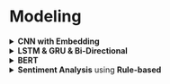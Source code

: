 # Modeling

<div style='width:1000px;margin:auto'>

<details><summary><b>CNN with Embedding</b></summary><p><ul>
<li><a href='./0_notebooks/CNN.html'>CNN with GloVe</a></li>
<li><a href='./0_notebooks/ch07.html'>CNN with GoogleNews <b>word2vec</b></a></li>
</ul></p></details>

<details><summary><b>LSTM & GRU & Bi-Directional</b></summary><p>
<li><a href='./0_notebooks/LSTM_Toxic.html'>LSTM with Text</a></li>
<h4>Note: For Bi-Directional, do the following:</h4>
```
# you have 2 options:
# 1. return a sequence, then select the max features among them.
# 2. Don't return a sequence, just return the last value, and here there's no neet for GlobalMaxPool1D
x = Bidirectional(LSTM(15, return_sequences=True))(x)
x = GlobalMaxPool1D()(x)
```
</p></details>

<details><summary><b>BERT</b></summary><p>
<li><a href='./0_notebooks/BERT for Humans.html#Comprehensive-BERT-Tutorial'>Tutorials on BERT</a></li>
<li><a href='./0_notebooks/BERT Keras.html#This-is-the-very-first-time-I-would-be-implementing-BERT.'>BERT Keras</a></li>
<li><a href='./0_notebooks/BERT using simple transformers.html'>BERT using simpleTransformers</a></li>
</p></details>

<details><summary><b>Sentiment Analysis</b> using <b>Rule-based</b></summary><p>
```
# !pip install vaderSentiment
from vaderSentiment.vaderSentiment import SentimentIntensityAnalyzer
sa = SentimentIntensityAnalyzer()
# sa.lexicon --> Print the lexicons

sa.polarity_scores(text="Python is very readable and it's great for NLP.")
```
```
corpus = ["Absolutely perfect! Love it! :-) :-) :-)",
          "Horrible! Completely useless. :(",
          "It was OK. some good and some bad things."]

for doc in corpus:
    scores = sa.polarity_scores(doc)
    print(f"{scores['compound']:+}: {doc}")
```
</p></details>

<details><summary><b>Latent Discriminant Analysis</b></summary><p>
<p>NOTE: you can use it in sklearn. (sklearn.discriminant_analysis.LinearDiscriminantAnalysis), but here we show the manual calculations on spam filter.</p>
<p>LDA is very useful when we have more columns and less rows, specially in text analysis</p>

```
# 1. Calculate the TF-IDF
from sklearn.feature_extraction.text import TfidfVectorizer
from nltk.tokenize.casual import casual_tokenize
tfidf_model = TfidfVectorizer(tokenizer=casual_tokenize)
tfidf_docs  = tfidf_model.fit_transform(sms.text).toarray()

# 2. Calculate the mean for spam and ham.
mask = sms.spam.astype(bool).values
spam_centriod = tfidf_docs[mask].mean(axis=0)
ham_centriod  = tfidf_docs[~mask].mean(axis=0)

# 3. Dot product with TF_IDF matrix.
spamminess_score = tfidf_docs.dot(spam_centriod - ham_centriod)
spamminess_score.round(2)

# 4. Normalize to predict.
from sklearn.preprocessing import MinMaxScaler
sms["lda_score"]   = MinMaxScaler().fit_transform(spamminess_score.reshape(-1, 1))
sms["lda_predict"] = (sms.lda_score > .5).astype(int)
sms["spam lda_predict lda_score".split()].round(2).head(6)~~~~
```
</p></details>

<details><summary><b>Language Model</b></summary><p>
<h4>1. Load the corpus</h4>
```
import nltk
nltk.download("gutenberg")
from nltk.corpus import gutenberg
gutenberg.fileids()

# Concatenate the samples into one corpus
text = ''
for txt in gutenberg.fileids():
    if 'shakespeare' in txt:
        text += gutenberg.raw(txt).lower()

chars = sorted(list(set(text)))
char_indices = dict((c, i) for i, c in enumerate(chars))
indices_char = dict((i, c) for i, c in enumerate(chars))

print(f"corpus length: {bg(len(text))}, total chars: {bg(len(chars))}")
```

<h4>2. Prepare the input & output</h4>
```
maxlen = 40
step   = 3
sentences  = []
next_chars = []

for i in range(0, len(text) - maxlen, step):
    sentences.append(text[i: i+maxlen])
    next_chars.append(text[i+maxlen])

print(f"nb sequences: {bg(len(sentences))}, {bg(len(next_chars))}")
```

<h4>3. Create One-Hot encoding</h4>
```
X = np.zeros((len(sentences), maxlen, len(chars)), dtype=np.bool)
y = np.zeros((len(sentences), len(chars)), dtype=np.bool)

for i, sentence in enumerate(sentences):
    for t, char in enumerate(sentence):
        X[i, t, char_indices[char]] = 1
    y[i, char_indices[next_chars[i]]] = 1
```

<h4>3. Create the model</h4>
```
import tensorflow as tf
from tensorflow.keras.models import Sequential
from tensorflow.keras.layers import Dense, Activation
from tensorflow.keras.layers import LSTM
from tensorflow.keras.optimizers import RMSprop

model = Sequential([
    LSTM(128, input_shape=(maxlen, len(chars))),
    Dense(len(chars), activation="softmax")
])

optimizer = RMSprop(lr=.01)
model.compile(loss="categorical_crossentropy", optimizer=optimizer)
model.summary()

# Train the model.
epochs          = 6
batch_size      = 128
model_structure = model.to_json()
with open("shakes_lstm_model.json", "w") as json_file:
    json_file.write(model_structure)

for i in range(5):
    model.fit(X, y,
              batch_size=batch_size,
              epochs=epochs)
    model.save_weights(f"shakes_lstm_weights_{i+1}.h5")
```

<h4>4. Predict the next n characters with temperature</h4>
```
import random
def sample(preds, temprature=1.0):
    preds     = np.asarray(preds).astype('float64')
    preds     = np.log(preds) / temprature
    exp_preds = np.exp(preds)
    preds     = exp_preds / np.sum(exp_preds)
    probas    = np.random.multinomial(1, preds, 1)
    return np.argmax(probas)
    
import sys
start_index = random.randint(0, len(text)-maxlen-1)
for diversity in [.2, .5, 1.]:
    print()
    print(f"------------ Diversity: {diversity}")
    generated = ''
    sentence  = text[start_index: start_index+maxlen]
    generated += sentence
    print(f"---------- Generating with seed: {sentence}")
    sys.stdout.write(generated)
    
    for i in range(400):
        x = np.zeros((1, maxlen, len(chars)))
        for t, char in enumerate(sentence):
            x[0, t, char_indices[char]] = 1.
        preds = model.predict(x, verbose=0)[0]
        next_index = sample(preds, diversity)
        next_char  = indices_char[next_index]
        generated += next_char
        sentence   = sentence[1:] + next_char
        sys.stdout.write(next_char)
        sys.stdout.flush()

    print()
```
</p></details>

<details><summary><b>Seq2Seq</b></summary><p>
<h4>1. Prepare the data</h4>
```
# !pip install nlpia
from nlpia.loaders import get_data
df = get_data("moviedialog")
input_texts, target_texts = [], []
input_vocab, output_vocab = set(), set()
start_token, stop_token   = '\t', '\n'
max_training_samples      = min(25_000, len(df)-1)


for input_text, target_text in zip(df.statement, df.reply):
    target_text = start_token + target_text + stop_token
    input_texts.append(input_text)
    target_texts.append(target_text)

    for char in input_text:
        if char not in input_vocab:
            input_vocab.add(char)

    for char in target_text:
        if char not in output_vocab:
            output_vocab.add(char)
```

```
input_vocab  = sorted(input_vocab)
output_vocab = sorted(output_vocab)

input_vocab_size  = len(input_vocab)
output_vocab_size = len(output_vocab)

max_encoder_seq_length = max([len(txt) for txt in input_texts])
max_decoder_seq_length = max([len(txt) for txt in target_texts])

input_token_index  = dict([(char, i) for i, char in enumerate(input_vocab)])
target_token_index = dict([(char, i) for i, char in enumerate(output_vocab)])

reverse_input_char_index  = dict((i, char) for char, i in input_token_index.items())
reverse_target_char_index = dict((i, char) for char, i in target_token_index.items())
```

```
encoder_input_data = np.zeros((len(input_texts), max_encoder_seq_length, input_vocab_size),
                              dtype='float32')
decoder_input_data = np.zeros((len(input_texts), max_decoder_seq_length, output_vocab_size),
                              dtype="float32")
decoder_target_data = np.zeros((len(input_texts), max_decoder_seq_length, output_vocab_size),
                               dtype="float32")

for i, (input_text, target_text) in enumerate(zip(input_texts, target_texts)):
    for t, char in enumerate(input_text):
        encoder_input_data[i, t, input_token_index[char]] = 1.
    
    for t, char in enumerate(target_text):
        decoder_input_data[i, t, target_token_index[char]] = 1.
        if t > 0:
            decoder_target_data[i, t-1, target_token_index[char]] = 1
```

<h4>2. Build the Model</h4>
```
from tensorflow.keras.models import Model
from tensorflow.keras.layers import Input, LSTM, Dense

batch_size  = 64
epochs      = 100
num_neurons = 256

encoder_inputs = Input(shape=(None, input_vocab_size))
encoder        = LSTM(num_neurons, return_state=True)
encoder_outputs, state_h, state_c = encoder(encoder_inputs)
encoder_states = [state_h, state_c]

decoder_inputs  = Input(shape=(None, output_vocab_size))
decoder_lstm    = LSTM(num_neurons, return_sequences=True, return_state=True)
decoder_outputs = decoder_lstm(decoder_inputs, initial_state=encoder_states)[0]
decoder_dense   = Dense(output_vocab_size, activation='softmax')
decoder_outputs = decoder_dense(decoder_outputs)

model = Model([encoder_inputs, decoder_inputs], decoder_outputs)
model.compile(optimizer="rmsprop", loss="categorical_crossentropy", metrics=["acc"])

model.fit([encoder_input_data, decoder_input_data],
          decoder_target_data,
          batch_size=batch_size,
          epochs=epochs,
          validation_split=.1)
```
```
encoder_model = Model(encoder_inputs, encoder_states)
thought_input = [Input(shape=(num_neurons,)),
                 Input(shape=(num_neurons,))]
decoder_outputs, state_h, state_c = decoder_lstm(decoder_inputs,
                                                 initial_state=thought_input)
decoder_states  = [state_h, state_c]
decoder_outputs = decoder_dense(decoder_outputs)
decoder_model   = Model(
    inputs=[decoder_inputs] + thought_input,
    outputs=[decoder_outputs] + decoder_states
)
```

<h4>3. Response </h4>
```
def decode_sequence(input_seq):
    thought = encoder_model.predict(input_seq)

    target_seq = np.zeros((1, 1, output_vocab_size))
    target_seq[0, 0, target_token_index[stop_token]] = 1.

    stop_condition = False
    generated_sequence = ''

    while not stop_condition:
        output_tokens, h, c = decoder_model.predict([target_seq] + thought)

        generated_token_idx = np.argmax(output_tokens[0, -1, :])
        generated_char      = reverse_target_char_index[generated_token_idx]
        generated_sequence += generated_char
        if (generated_char == stop_token or len(generated_sequence) > max_decoder_seq_length):
            stop_condition = True
            target_seq = np.zeros((1, 1, output_vocab_size))
            target_seq[0, 0, generated_token_idx] = 1.
            thought = [h, c]
    
    return generated_sequence
```
```
def response(input_text):
    input_seq = np.zeros((1, max_encoder_seq_length, input_vocab_size), dtype="float32")
    for t, char in enumerate(input_text):
        input_seq[0, t, input_token_index[char]] = 1.
    decoded_sentence = decode_sequence(input_seq)
    print(f"Bot Reply: {decoded_sentence}")
    
respone("what is the internet?")
```
</p></details>

<details><summary><b>Approximate Nearest Neighbors (ANN) Search</b> Libraries</summary><p><ul>
<li>Spotify's Annoy <a href="https://github.com/spotify/annoy">github</a></li>
<li>BallTree (using nmslib) <a href="https://github.com/searchivarius/nmslib">github</a></li>
<li>Brute Force using Basic Linear Algebra Subprograms library (BLAS) <a href="http://scikit-learn.org/stable/modules/neighbors.html#brute-force">github</a></li>
<li>Brute Force using Non-Metric Space Library (NMSlib) <a href="https://github.com/searchivarius/NMSLIB"> github</a></li>
<li>Dimension reductiOn and LookuPs on a Hypercube for effIcient Near Neigh-bor (DolphinnPy) <a href="https://github.com/ipsarros/DolphinnPy"> github</a></li>
<li>Random Projection Tree Forest (rpforest)<a href="https://github.com/lyst/rpforest"> github</a></li>
<li>Locality sensitive hashing (datasketch)<a href="https://github.com/ekzhu/datasketch"> github</a></li>
<li>Multi-indexing hashing (MIH)<a href="https://github.com/norouzi/mih"> github</a></li>
<li>Fast Lookup of Cosine and Other Nearest Neighbors (FALCONN)<a href="https://pypi.python.org/pypi/FALCONN"> github</a></li>
<li>Fast Lookup of Approximate Nearest Neighbors (FLANN)<a href="http://www.cs.ubc.ca/research/flann/"> github</a></li>
<li>Hierarchical Navigable Small World (HNSW) (in nmslib)<a href="https://github.com/searchivarius/
nmslib/blob/master/similarity_search/include/factory/method/hnsw.h"> github</a></li>
<li>K-Dimensional Trees (kdtree)<a href="https://github.com/stefankoegl/kdtree"> github</a></li>
<li>nearpy <a href="https://pypi.python.org/pypi/NearPy">github</a></li>
</ul>

<details><summary>Using <b>Annoy</b> on word-vectors</summary><p>
NOTE: Read Page 409 in nlp in action book.
<h4>1. Load WordVectors using gensim (wv), Annoy</h4>
```
!pip install annoy
from annoy import AnnoyIndex

n_words, n_dimensions = wv.vectors.shape
index                   = AnnoyIndex(n_dimensions)
```

<h4>2. Add each word vector to the AnnoyIndex</h4>
```
from tqdm import tqdm
for i, word in enumerate(tqdm(wv.index2word)):
    index.add_item(i, wv[word])
```
<h4>Build Euclidean/Cosine distance index with 15 trees</h4>
```
# Euclidean
from tqdm import tqdm
for i, word in enumerate(tqdm(wv.index2word)):
    index.add_item(i, wv[word])
    
index.build(n_trees)
index.save('Word2vec_euc_index.ann')
w2id = dict(zip(range(len(wv.vocab)), wv.vocab))

# Cosine
index_cos = AnnoyIndex(f=n_dimensions, metric='angular')

for i, word in enumerate(wv.index2word):
    if not i % 100_000:   # Another way to keep track of your progress.
        print(f"{i}: {word}")
    index_cos.add_item(i, wv[word])

# Increase the number of trees to get more accurate results.
index_cos.build(30)
index_cos.save('word2vec_cos_index.ann')
```


<h4>Find Harry_Potter neighbors with AnnoyIndex</h4>
```
# Find Harry_Potter neighbors with AnnoyIndex.
print(wv.vocab['Harry_Potter'].index)
print(wv.vocab['Harry_Potter'].count)

w2id = dict(zip(
    wv.vocab, range(len(wv.vocab))
))

print(w2id['Harry_Potter'])

# Get similar items to "Harry_Potter".
ids = index.get_nns_by_item(w2id['Harry_Potter'], 11)
print(ids)

print([wv.vocab[i] for i in ids])
print([wv.index2word[i] for i in ids])
```
</p></details>
</p></details>
</div>